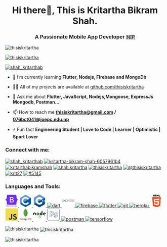 <h1 align="center">Hi there👋, This is Kritartha Bikram Shah.</h1>
<h3 align="center">A Passionate Mobile App Developer 🇳🇵</h3>


<p align="left"> <img src="https://komarev.com/ghpvc/?username=thisiskritartha&label=Profile%20views&color=0e75b6&style=flat" alt="thisiskritartha" /> </p>

<p align="left"> <a href="https://github.com/ryo-ma/github-profile-trophy"><img src="https://github-profile-trophy.vercel.app/?username=thisiskritartha" alt="thisiskritartha" /></a> </p>

<p align="left"> <a href="https://twitter.com/shah_kritarthab" target="blank"><img src="https://img.shields.io/twitter/follow/shah_kritarthab?logo=twitter&style=for-the-badge" alt="shah_kritarthab" /></a> </p>

- 🌱 I’m currently learning **Flutter, Nodejs, Firebase and MongoDb**

- 👨‍💻 All of my projects are available at [github.com/thisiskritartha](github.com/thisiskritartha)

- 💬 Ask me about **Flutter, JavaScript, Nodejs,Mongoose, ExpressJs Mongodb, Postman...**

- 📫 How to reach me **thisiskritartha@gmail.com / 076bct041@ioepc.edu.np**

- ⚡ Fun fact **Engineering Student | Love to Code | Learner | Optimistic | Sport Lover**

<h3 align="left">Connect with me:</h3>
<p align="left">
<a href="https://twitter.com/shah_kritarthab" target="blank"><img align="center" src="https://raw.githubusercontent.com/rahuldkjain/github-profile-readme-generator/master/src/images/icons/Social/twitter.svg" alt="shah_kritarthab" height="30" width="40" /></a>
<a href="https://linkedin.com/in/kritartha-bikram-shah-6057961b4" target="blank"><img align="center" src="https://raw.githubusercontent.com/rahuldkjain/github-profile-readme-generator/master/src/images/icons/Social/linked-in-alt.svg" alt="kritartha-bikram-shah-6057961b4" height="30" width="40" /></a>
<a href="https://kaggle.com/kritarthabikramshah" target="blank"><img align="center" src="https://raw.githubusercontent.com/rahuldkjain/github-profile-readme-generator/master/src/images/icons/Social/kaggle.svg" alt="kritarthabikramshah" height="30" width="40" /></a>
<a href="https://fb.com/shah.kritartha" target="blank"><img align="center" src="https://raw.githubusercontent.com/rahuldkjain/github-profile-readme-generator/master/src/images/icons/Social/facebook.svg" alt="shah.kritartha" height="30" width="40" /></a>
<a href="https://instagram.com/thisiskritartha" target="blank"><img align="center" src="https://raw.githubusercontent.com/rahuldkjain/github-profile-readme-generator/master/src/images/icons/Social/instagram.svg" alt="thisiskritartha" height="30" width="40" /></a>
<a href="https://medium.com/@thisiskritartha" target="blank"><img align="center" src="https://raw.githubusercontent.com/rahuldkjain/github-profile-readme-generator/master/src/images/icons/Social/medium.svg" alt="@thisiskritartha" height="30" width="40" /></a>
<a href="https://www.codechef.com/users/krit27" target="blank"><img align="center" src="https://cdn.jsdelivr.net/npm/simple-icons@3.1.0/icons/codechef.svg" alt="krit27" height="30" width="40" /></a>
<a href="https://discord.gg/#5145" target="blank"><img align="center" src="https://raw.githubusercontent.com/rahuldkjain/github-profile-readme-generator/master/src/images/icons/Social/discord.svg" alt="#5145" height="30" width="40" /></a>
</p>

<h3 align="left">Languages and Tools:</h3>
<p align="left"> <a href="https://getbootstrap.com" target="_blank" rel="noreferrer"> <img src="https://raw.githubusercontent.com/devicons/devicon/master/icons/bootstrap/bootstrap-plain-wordmark.svg" alt="bootstrap" width="40" height="40"/> </a> <a href="https://www.cprogramming.com/" target="_blank" rel="noreferrer"> <img src="https://raw.githubusercontent.com/devicons/devicon/master/icons/c/c-original.svg" alt="c" width="40" height="40"/> </a> <a href="https://www.w3schools.com/cpp/" target="_blank" rel="noreferrer"> <img src="https://raw.githubusercontent.com/devicons/devicon/master/icons/cplusplus/cplusplus-original.svg" alt="cplusplus" width="40" height="40"/> </a> <a href="https://dart.dev" target="_blank" rel="noreferrer"> <img src="https://www.vectorlogo.zone/logos/dartlang/dartlang-icon.svg" alt="dart" width="40" height="40"/> </a> <a href="https://expressjs.com" target="_blank" rel="noreferrer"> <img src="https://raw.githubusercontent.com/devicons/devicon/master/icons/express/express-original-wordmark.svg" alt="express" width="40" height="40"/> </a> <a href="https://firebase.google.com/" target="_blank" rel="noreferrer"> <img src="https://www.vectorlogo.zone/logos/firebase/firebase-icon.svg" alt="firebase" width="40" height="40"/> </a> <a href="https://flutter.dev" target="_blank" rel="noreferrer"> <img src="https://www.vectorlogo.zone/logos/flutterio/flutterio-icon.svg" alt="flutter" width="40" height="40"/> </a> <a href="https://git-scm.com/" target="_blank" rel="noreferrer"> <img src="https://www.vectorlogo.zone/logos/git-scm/git-scm-icon.svg" alt="git" width="40" height="40"/> </a> <a href="https://heroku.com" target="_blank" rel="noreferrer"> <img src="https://www.vectorlogo.zone/logos/heroku/heroku-icon.svg" alt="heroku" width="40" height="40"/> </a> <a href="https://www.w3.org/html/" target="_blank" rel="noreferrer"> <img src="https://raw.githubusercontent.com/devicons/devicon/master/icons/html5/html5-original-wordmark.svg" alt="html5" width="40" height="40"/> </a> <a href="https://developer.mozilla.org/en-US/docs/Web/JavaScript" target="_blank" rel="noreferrer"> <img src="https://raw.githubusercontent.com/devicons/devicon/master/icons/javascript/javascript-original.svg" alt="javascript" width="40" height="40"/> </a> <a href="https://www.mongodb.com/" target="_blank" rel="noreferrer"> <img src="https://raw.githubusercontent.com/devicons/devicon/master/icons/mongodb/mongodb-original-wordmark.svg" alt="mongodb" width="40" height="40"/> </a> <a href="https://nodejs.org" target="_blank" rel="noreferrer"> <img src="https://raw.githubusercontent.com/devicons/devicon/master/icons/nodejs/nodejs-original-wordmark.svg" alt="nodejs" width="40" height="40"/> </a> <a href="https://www.photoshop.com/en" target="_blank" rel="noreferrer"> <img src="https://raw.githubusercontent.com/devicons/devicon/master/icons/photoshop/photoshop-line.svg" alt="photoshop" width="40" height="40"/> </a> <a href="https://postman.com" target="_blank" rel="noreferrer"> <img src="https://www.vectorlogo.zone/logos/getpostman/getpostman-icon.svg" alt="postman" width="40" height="40"/> </a> <a href="https://www.tensorflow.org" target="_blank" rel="noreferrer"> <img src="https://www.vectorlogo.zone/logos/tensorflow/tensorflow-icon.svg" alt="tensorflow" width="40" height="40"/> </a> </p>

<p><img align="left" src="https://github-readme-stats.vercel.app/api/top-langs?username=thisiskritartha&show_icons=true&locale=en&layout=compact" alt="thisiskritartha" /></p>

<p>&nbsp;<img align="center" src="https://github-readme-stats.vercel.app/api?username=thisiskritartha&show_icons=true&locale=en" alt="thisiskritartha" /></p>

<p><img align="center" src="https://github-readme-streak-stats.herokuapp.com/?user=thisiskritartha&" alt="thisiskritartha" /></p>
